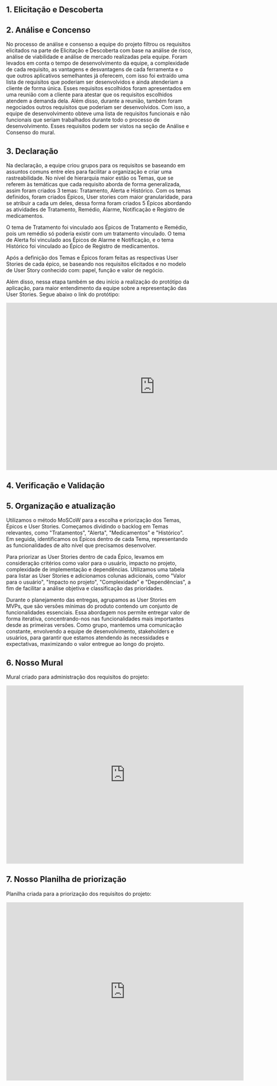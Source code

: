 ## 1. Elicitação e Descoberta

## 2. Análise e Concenso

No processo de análise e consenso a equipe do projeto filtrou os requisitos elicitados na parte de Elicitação e Descoberta com base na análise de risco, análise de viabilidade e análise de mercado realizadas pela equipe. Foram levados em conta o tempo de desenvolvimento da equipe, a complexidade de cada requisito, as vantagens e desvantagens de cada ferramenta e o que outros aplicativos semelhantes já oferecem, com isso foi extraído uma lista de requisitos que poderiam ser desenvolvidos e ainda atenderiam a cliente de forma única. Esses requisitos escolhidos foram apresentados em uma reunião com a cliente para atestar que os requisitos escolhidos atendem a demanda dela. Além disso, durante a reunião, também foram negociados outros requisitos que poderiam ser desenvolvidos. Com isso, a equipe de desenvolvimento obteve uma lista de requisitos funcionais e não funcionais que seriam trabalhados durante todo o processo de desenvolvimento. Esses requisitos podem ser vistos na seção de Análise e Consenso do mural.

## 3. Declaração

Na declaração, a equipe criou grupos para os requisitos se baseando em assuntos comuns entre eles para facilitar a organização e criar uma rastreabilidade. No nível de hierarquia maior estão os Temas, que se referem às temáticas que cada requisito aborda de forma generalizada, assim foram criados 3 temas: Tratamento, Alerta e Histórico. Com os temas definidos, foram criados Épicos, User stories com maior granularidade, para se atribuir a cada um deles, dessa forma foram criados 5 Épicos abordando as atividades de Tratamento, Remédio, Alarme, Notificação e Registro de medicamentos.

O tema de Tratamento foi vinculado aos Épicos de Tratamento e Remédio, pois um remédio só poderia existir com um tratamento vinculado. O tema de Alerta foi vinculado aos Épicos de Alarme e Notificação, e o tema Histórico foi vinculado ao Épico de Registro de medicamentos.

Após a definição dos Temas e Épicos foram feitas as respectivas User Stories de cada épico, se baseando nos requisitos elicitados e no modelo de User Story conhecido com: papel, função e valor de negócio.

Além disso, nessa etapa também se deu início a realização do protótipo da aplicação, para maior entendimento da equipe sobre a representação das User Stories. Segue abaixo o link do protótipo:

<iframe style="border: 1px solid rgba(0, 0, 0, 0.1);" width="800" height="450" src="https://www.figma.com/embed?embed_host=share&url=https%3A%2F%2Fwww.figma.com%2Ffile%2FLyVVuhNdaPZNvCISUsePiC%2FRemediario%3Ftype%3Ddesign%26node-id%3D0%253A1%26t%3D5r2Lvb4FsCf37RCb-1" allowfullscreen></iframe>

## 4. Verificação e Validação

## 5. Organização e atualização

Utilizamos o método MoSCoW para a escolha e priorização dos Temas, Épicos e User Stories. Começamos dividindo o backlog em Temas relevantes, como "Tratamentos", "Alerta", "Medicamentos" e "Histórico". Em seguida, identificamos os Épicos dentro de cada Tema, representando as funcionalidades de alto nível que precisamos desenvolver.

Para priorizar as User Stories dentro de cada Épico, levamos em consideração critérios como valor para o usuário, impacto no projeto, complexidade de implementação e dependências. Utilizamos uma tabela para listar as User Stories e adicionamos colunas adicionais, como "Valor para o usuário", "Impacto no projeto", "Complexidade" e "Dependências", a fim de facilitar a análise objetiva e classificação das prioridades.

Durante o planejamento das entregas, agrupamos as User Stories em MVPs, que são versões mínimas do produto contendo um conjunto de funcionalidades essenciais. Essa abordagem nos permite entregar valor de forma iterativa, concentrando-nos nas funcionalidades mais importantes desde as primeiras versões. Como grupo, mantemos uma comunicação constante, envolvendo a equipe de desenvolvimento, stakeholders e usuários, para garantir que estamos atendendo às necessidades e expectativas, maximizando o valor entregue ao longo do projeto.

## 6. Nosso Mural

Mural criado para administração dos requisitos do projeto:

<iframe src='https://app.mural.co/embed/ce59d0d4-3b89-456f-ab1d-da3e2e14eb45'
        width='100%'
        height='480px'
        style='min-width: 640px; min-height: 480px; background-color: #f4f4f4; border: 1px solid #efefef'
        sandbox='allow-same-origin allow-scripts allow-modals allow-popups allow-popups-to-escape-sandbox'>
</iframe>

## 7. Nosso Planilha de priorização

Planilha criada para a priorização dos requisitos do projeto:

<iframe src='https://docs.google.com/spreadsheets/d/1UX_EsvpYJz_b_KXNsCnX12jYCwKAnS9w7NYoue2S4uo/edit#gid=0&range=A1:F20'
        width='100%'
        height='480px'
        style='min-width: 640px; min-height: 480px; background-color: #f4f4f4; border: 1px solid #efefef'
        sandbox='allow-same-origin allow-scripts allow-modals allow-popups allow-popups-to-escape-sandbox'>
</iframe>
